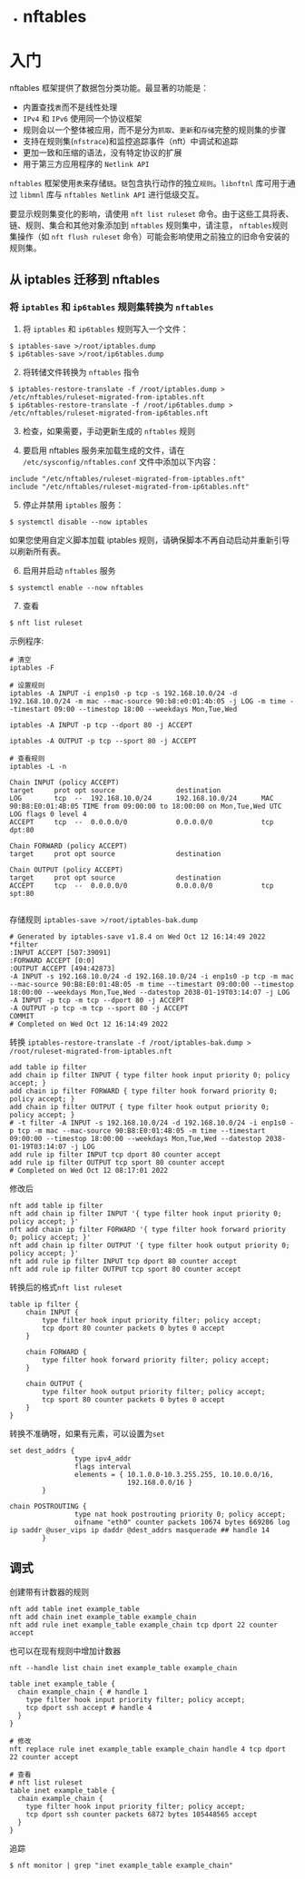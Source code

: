 - # nftables

# 入门
nftables 框架提供了数据包分类功能。最显著的功能是：

- 内置查找`表`而不是线性处理
- `IPv4` 和 `IPv6` 使用同一个协议框架
- 规则会以一个整体被应用，而不是分为`抓取`、`更新`和`存储`完整的规则集的步骤
- 支持在规则集(`nfstrace`)和监控追踪事件（nft）中调试和追踪
- 更加一致和压缩的语法，没有特定协议的扩展
- 用于第三方应用程序的 `Netlink API`


`nftables` 框架使用`表`来存储`链`。`链`包含执行动作的独立`规则`。`libnftnl` 库可用于通过 `libmnl` 库与 `nftables Netlink API` 进行低级交互。  

要显示规则集变化的影响，请使用 `nft list ruleset` 命令。由于这些工具将表、链、规则、集合和其他对象添加到 `nftables` 规则集中，请注意， `nftables`规则集操作（如 `nft flush ruleset` 命令）可能会影响使用之前独立的旧命令安装的规则集。  


## 从 iptables 迁移到 nftables  

### 将 `iptables` 和 `ip6tables` 规则集转换为 `nftables` 
1. 将 `iptables` 和 `ip6tables` 规则写入一个文件： 

```shell
$ iptables-save >/root/iptables.dump
$ ip6tables-save >/root/ip6tables.dump
```

2. 将转储文件转换为 `nftables` 指令

```shell
$ iptables-restore-translate -f /root/iptables.dump > /etc/nftables/ruleset-migrated-from-iptables.nft
$ ip6tables-restore-translate -f /root/ip6tables.dump > /etc/nftables/ruleset-migrated-from-ip6tables.nft
```

3. 检查，如果需要，手动更新生成的 `nftables` 规则  

4. 要启用 nftables 服务来加载生成的文件，请在 `/etc/sysconfig/nftables.conf` 文件中添加以下内容：  

```shell
include "/etc/nftables/ruleset-migrated-from-iptables.nft"
include "/etc/nftables/ruleset-migrated-from-ip6tables.nft"
```

5. 停止并禁用 `iptables` 服务：

```shell
$ systemctl disable --now iptables
```

如果您使用自定义脚本加载 iptables 规则，请确保脚本不再自动启动并重新引导以刷新所有表。  

6. 启用并启动 `nftables` 服务  

```shell
$ systemctl enable --now nftables
```

7. 查看

```shell
$ nft list ruleset
```

示例程序:
```shell
# 清空
iptables -F

# 设置规则
iptables -A INPUT -i enp1s0 -p tcp -s 192.168.10.0/24 -d 192.168.10.0/24 -m mac --mac-source 90:b8:e0:01:4b:05 -j LOG -m time --timestart 09:00 --timestop 18:00 --weekdays Mon,Tue,Wed 

iptables -A INPUT -p tcp --dport 80 -j ACCEPT

iptables -A OUTPUT -p tcp --sport 80 -j ACCEPT

# 查看规则
iptables -L -n

Chain INPUT (policy ACCEPT)
target     prot opt source               destination         
LOG        tcp  --  192.168.10.0/24      192.168.10.0/24      MAC 90:B8:E0:01:4B:05 TIME from 09:00:00 to 18:00:00 on Mon,Tue,Wed UTC LOG flags 0 level 4
ACCEPT     tcp  --  0.0.0.0/0            0.0.0.0/0            tcp dpt:80

Chain FORWARD (policy ACCEPT)
target     prot opt source               destination         

Chain OUTPUT (policy ACCEPT)
target     prot opt source               destination         
ACCEPT     tcp  --  0.0.0.0/0            0.0.0.0/0            tcp spt:80


```

存储规则
`iptables-save >/root/iptables-bak.dump`  

```shell
# Generated by iptables-save v1.8.4 on Wed Oct 12 16:14:49 2022
*filter
:INPUT ACCEPT [507:39091]
:FORWARD ACCEPT [0:0]
:OUTPUT ACCEPT [494:42873]
-A INPUT -s 192.168.10.0/24 -d 192.168.10.0/24 -i enp1s0 -p tcp -m mac --mac-source 90:B8:E0:01:4B:05 -m time --timestart 09:00:00 --timestop 18:00:00 --weekdays Mon,Tue,Wed --datestop 2038-01-19T03:14:07 -j LOG
-A INPUT -p tcp -m tcp --dport 80 -j ACCEPT
-A OUTPUT -p tcp -m tcp --sport 80 -j ACCEPT
COMMIT
# Completed on Wed Oct 12 16:14:49 2022
```

转换
`iptables-restore-translate -f /root/iptables-bak.dump > /root/ruleset-migrated-from-iptables.nft`  

```shell
add table ip filter
add chain ip filter INPUT { type filter hook input priority 0; policy accept; }
add chain ip filter FORWARD { type filter hook forward priority 0; policy accept; }
add chain ip filter OUTPUT { type filter hook output priority 0; policy accept; }
# -t filter -A INPUT -s 192.168.10.0/24 -d 192.168.10.0/24 -i enp1s0 -p tcp -m mac --mac-source 90:B8:E0:01:4B:05 -m time --timestart 09:00:00 --timestop 18:00:00 --weekdays Mon,Tue,Wed --datestop 2038-01-19T03:14:07 -j LOG 
add rule ip filter INPUT tcp dport 80 counter accept
add rule ip filter OUTPUT tcp sport 80 counter accept
# Completed on Wed Oct 12 08:17:01 2022
```

修改后
```shell
nft add table ip filter
nft add chain ip filter INPUT '{ type filter hook input priority 0; policy accept; }'
nft add chain ip filter FORWARD '{ type filter hook forward priority 0; policy accept; }'
nft add chain ip filter OUTPUT '{ type filter hook output priority 0; policy accept; }'
nft add rule ip filter INPUT tcp dport 80 counter accept
nft add rule ip filter OUTPUT tcp sport 80 counter accept
```

转换后的格式`nft list ruleset`
```shell
table ip filter {
	chain INPUT {
		type filter hook input priority filter; policy accept;
		tcp dport 80 counter packets 0 bytes 0 accept
	}

	chain FORWARD {
		type filter hook forward priority filter; policy accept;
	}

	chain OUTPUT {
		type filter hook output priority filter; policy accept;
		tcp sport 80 counter packets 0 bytes 0 accept
	}
}
```

转换不准确呀，如果有元素，可以设置为`set`  

```shell
set dest_addrs {
                type ipv4_addr
                flags interval
                elements = { 10.1.0.0-10.3.255.255, 10.10.0.0/16,
                             192.168.0.0/16 }
        }

chain POSTROUTING {
                type nat hook postrouting priority 0; policy accept;
                oifname "eth0" counter packets 10674 bytes 669286 log ip saddr @user_vips ip daddr @dest_addrs masquerade ## handle 14
        }
```


## 调式
创建带有计数器的规则
```shell
nft add table inet example_table
nft add chain inet example_table example_chain
nft add rule inet example_table example_chain tcp dport 22 counter accept
```

也可以在现有规则中增加计数器
```shell
nft --handle list chain inet example_table example_chain

table inet example_table {
  chain example_chain { # handle 1
    type filter hook input priority filter; policy accept;
    tcp dport ssh accept # handle 4
  }
}

# 修改
nft replace rule inet example_table example_chain handle 4 tcp dport 22 counter accept

# 查看
# nft list ruleset
table inet example_table {
  chain example_chain {
    type filter hook input priority filter; policy accept;
    tcp dport ssh counter packets 6872 bytes 105448565 accept
  }
}
```

追踪
```shell
$ nft monitor | grep "inet example_table example_chain"
```



